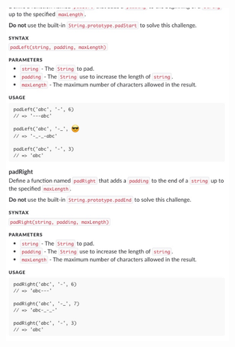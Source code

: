 ![screengrab of instructions](https://raw.githubusercontent.com/taylorjosephgriffin/warm-ups/master/warm-up13/warm-up-instructions/Untitled.jpeg?raw=true)
